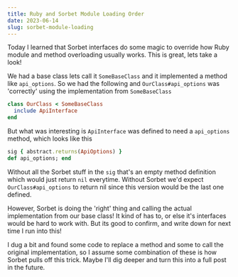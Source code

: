 ```yaml
---
title: Ruby and Sorbet Module Loading Order
date: 2023-06-14
slug: sorbet-module-loading
---
```


Today I learned that Sorbet interfaces do some magic to override how Ruby
module and method overloading usually works. This is great, lets take a look!

We had a base class lets call it `SomeBaseClass` and it implemented a method like `api_options`.
So we had the following and `OurClass#api_options` was 'correctly' using the
implementation from `SomeBaseClass`

```ruby
class OurClass < SomeBaseClass
  include ApiInterface
end
```

But what was interesting is `ApiInterface` was defined to need a
`api_options` method, which looks like this

```ruby
sig { abstract.returns(ApiOptions) }
def api_options; end
```

Without all the Sorbet stuff in the `sig` that's an empty method definition which would
just return `nil` everytime. Without Sorbet we'd expect `OurClass#api_options` to return
nil since this version would be the last one defined.

However, Sorbet is doing the 'right' thing and calling the actual implementation
from our base class! It kind of has to, or else it's interfaces would
be hard to work with.
But its good to confirm, and write down for next time I run into this!

I dug a bit and found some code to replace a method and some to call the original
implementation, so I assume some combination of these is how Sorbet pulls off this trick.
Maybe I'll dig deeper and turn this into a full post in the future.
